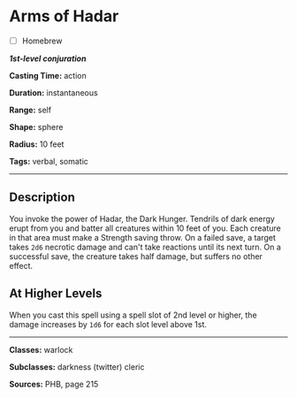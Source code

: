 # Arms of Hadar

- [ ] Homebrew

***1st-level conjuration***

**Casting Time:** action

**Duration:** instantaneous

**Range:** self

**Shape:** sphere

**Radius:** 10 feet

**Tags:** verbal, somatic

---

## Description
You invoke the power of Hadar, the Dark Hunger. Tendrils of dark energy erupt from you and batter all creatures within 10 feet of you. Each creature in that area must make a Strength saving throw. On a failed save, a target takes `2d6` necrotic damage and can't take reactions until its next turn. On a successful save, the creature takes half damage, but suffers no other effect.

## At Higher Levels
When you cast this spell using a spell slot of 2nd level or higher, the damage increases by `1d6` for each slot level above 1st.

---

**Classes:** warlock

**Subclasses:** darkness (twitter) cleric

**Sources:** PHB, page 215

